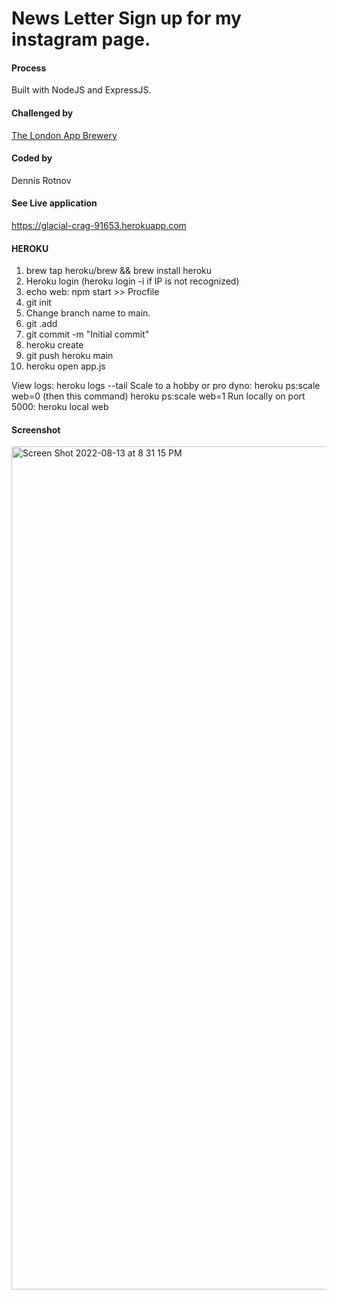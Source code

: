 # News Letter Sign up for my instagram page.

#### Process
Built with NodeJS and ExpressJS. 

#### Challenged by 
[The London App Brewery](https://www.appbrewery.co)

#### Coded by 
Dennis Rotnov
#### See Live application 
https://glacial-crag-91653.herokuapp.com

#### HEROKU
1. brew tap heroku/brew && brew install heroku
2. Heroku login (heroku login -i  if IP is not recognized)
3. echo web: npm start >> Procfile
4. git init
5. Change branch name to main.
6. git .add 
7. git commit -m "Initial commit"
8. heroku create
9. git push heroku main
10. heroku open app.js

View logs: heroku logs --tail
Scale to a hobby or pro dyno: heroku ps:scale web=0 (then this command) heroku ps:scale web=1
Run locally on port 5000: heroku local web

#### Screenshot
<img width="1349" alt="Screen Shot 2022-08-13 at 8 31 15 PM" src="https://user-images.githubusercontent.com/86169204/184517738-22e236f8-d131-43e9-99c3-7f0d9e41126a.png">
